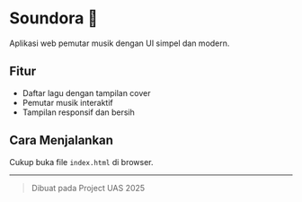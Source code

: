 # Soundora 🎵

Aplikasi web pemutar musik dengan UI simpel dan modern.

## Fitur
- Daftar lagu dengan tampilan cover
- Pemutar musik interaktif
- Tampilan responsif dan bersih

## Cara Menjalankan
Cukup buka file `index.html` di browser.

---

> Dibuat pada Project UAS 2025
